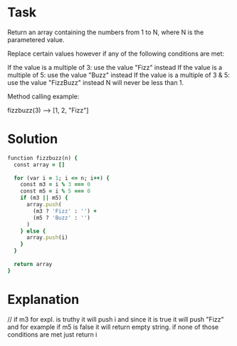 # Task

Return an array containing the numbers from 1 to N, where N is the parametered value.

Replace certain values however if any of the following conditions are met:

If the value is a multiple of 3: use the value "Fizz" instead
If the value is a multiple of 5: use the value "Buzz" instead
If the value is a multiple of 3 & 5: use the value "FizzBuzz" instead
N will never be less than 1.

Method calling example:

fizzbuzz(3) -->  [1, 2, "Fizz"]

# Solution

```ruby
function fizzbuzz(n) {
  const array = []
  
  for (var i = 1; i <= n; i++) {
    const m3 = i % 3 === 0
    const m5 = i % 5 === 0
    if (m3 || m5) { 
      array.push(
        (m3 ? 'Fizz' : '') +
        (m5 ? 'Buzz' : '')
      )
    } else {
      array.push(i)
    }
  }
  
  return array
}
```

# Explanation

// if m3 for expl. is truthy it will push i and since it is true it will push "Fizz" and for example if m5 is false it will return empty string. if none of those conditions are met just return i
